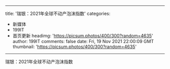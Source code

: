 
---
title: '瑞银：2021年全球不动产泡沫指数'
categories: 
 - 新媒体
 - 199IT
 - 首页更新
headimg: 'https://picsum.photos/400/300?random=4635'
author: 199IT
comments: false
date: Fri, 19 Nov 2021 22:00:09 GMT
thumbnail: 'https://picsum.photos/400/300?random=4635'
---

<div>   
瑞银：2021年全球不动产泡沫指数  
</div>
            